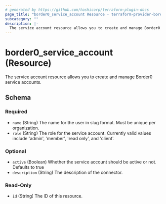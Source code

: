 ```yaml
---
# generated by https://github.com/hashicorp/terraform-plugin-docs
page_title: "border0_service_account Resource - terraform-provider-border0"
subcategory: ""
description: |-
  The service account resource allows you to create and manage Border0 service accounts.
---
```


# border0_service_account (Resource)

The service account resource allows you to create and manage Border0 service accounts.



<!-- schema generated by tfplugindocs -->
## Schema

### Required

- `name` (String) The name for the user in slug format. Must be unique per organization.
- `role` (String) The role for the service account. Currently valid values include 'admin', 'member', 'read only', and 'client'.

### Optional

- `active` (Boolean) Whether the service account should be active or not. Defaults to true
- `description` (String) The description of the connector.

### Read-Only

- `id` (String) The ID of this resource.
